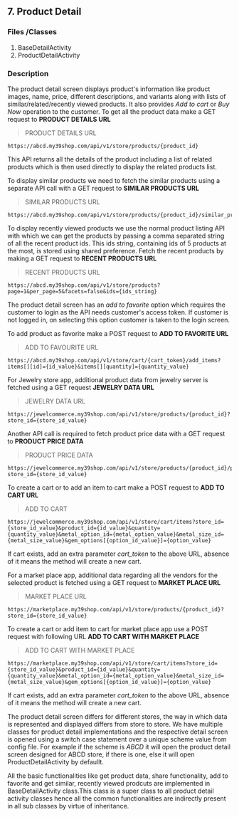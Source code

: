## 7. Product Detail

### Files /Classes

1. BaseDetailActivity
2. ProductDetailActivity


### Description

The product detail screen displays product's information like product images, name, price, different descriptions, and variants along with lists of similar/related/recently viewed products. It also provides *Add to cart* or *Buy Now* operation to the customer.
To get all the product data make a GET request to **PRODUCT DETAILS URL**

>PRODUCT DETAILS URL

```API
https://abcd.my39shop.com/api/v1/store/products/{product_id}
```

This API returns all the details of the product including a list of related products which is then used directly to display the related products list.


To display similar products we need to fetch the similar products using a separate API call with a GET request to **SIMILAR PRODUCTS URL**

>SIMILAR PRODUCTS URL

```API
https://abcd.my39shop.com/api/v1/store/products/{product_id}/similar_products
```


To display recently viewed products we use the normal product listing API with which we can get the products by passing a comma separated string of all the recent product ids. This ids string, containing ids of 5 products at the most, is stored using shared preference.
Fetch the recent products by making a GET request to **RECENT PRODUCTS URL**

>RECENT PRODUCTS URL

```API
https://abcd.my39shop.com/api/v1/store/products?page=1&per_page=5&facets=false&ids={ids_string}
```


The product detail screen has an *add to favorite* option which requires the customer to login as the API needs customer's access token. If customer is not logged in, on selecting this option customer is taken to the login screen.

To add product as favorite make a POST request to **ADD TO FAVORITE URL**

>ADD TO FAVOURITE URL

```API
https://abcd.my39shop.com/api/v1/store/cart/{cart_token}/add_items?items[][id]={id_value}&items[][quantity]={quantity_value}
```

For Jewelry store app, additional product data from jewelry server is fetched using a GET request **JEWELRY DATA URL**

>JEWELRY DATA URL

```API
https://jewelcommerce.my39shop.com/api/v1/store/products/{product_id}?store_id={store_id_value}
```

Another API call is required to fetch product price data with a GET request to **PRODUCT PRICE DATA**

>PRODUCT PRICE DATA

```API
https://jewelcommerce.my39shop.com/api/v1/store/products/{product_id}/price?store_id={store_id_value}
```

To create a cart or to add an item to cart make a POST request to **ADD TO CART URL**

>ADD TO CART

```API
https://jewelcommerce.my39shop.com/api/v1/store/cart/items?store_id={store_id_value}&product_id={id_value}&quantity={quantity_value}&metal_option_id={metal_option_value}&metal_size_id={metal_size_value}&gem_options[{option_id_value}]={option_value}
```

If cart exists, add an extra parameter *cart_token* to the above URL, absence of it means the method will create a new cart. 


For a market place app, additional data regarding all the vendors for the selected product is fetched using a GET request to **MARKET PLACE URL**


>MARKET PLACE URL

```API
https://marketplace.my39shop.com/api/v1/store/products/{product_id}?store_id={store_id_value}
```

To create a cart or add item to cart for market place app use a POST request with following URL **ADD TO CART WITH MARKET PLACE**

>ADD TO CART WITH MARKET PLACE

```API
https://marketplace.my39shop.com/api/v1/store/cart/items?store_id={store_id_value}&product_id={id_value}&quantity={quantity_value}&metal_option_id={metal_option_value}&metal_size_id={metal_size_value}&gem_options[{option_id_value}]={option_value}
```

If cart exists, add an extra parameter *cart_token* to the above URL, absence of it means the method will create a new cart.


The product detail screen differs for different stores, the way in which data is represented and displayed differs from store to store. We have multiple classes for product detail implementations and the respective detail screen is opened using a switch case statement over a unique scheme value from config file. For example if the scheme is *ABCD* it will open the product detail screen designed for ABCD store, if there is one, else it will open ProductDetailActivity by defaullt.

All the basic functionalities like get product data, share functionality, add to favorite and get similar, recently viewed prodcuts are implemented in BaseDetailActivity class.This class is a super class to all product detail activity classes hence all the common functionalities are indirectly present in all sub classes by virtue of inheritance. 
